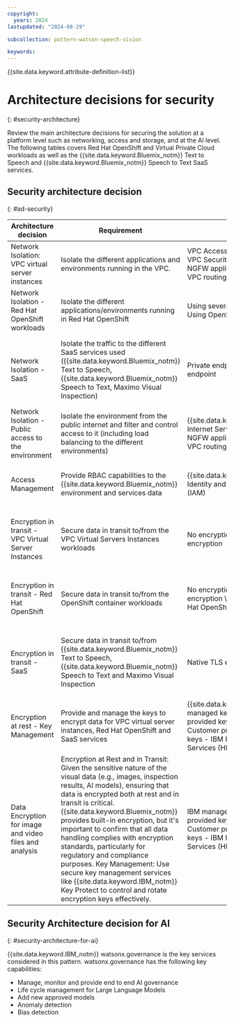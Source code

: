 ```yaml
---
copyright:
  years: 2024
lastupdated: "2024-08-29"

subcollection: pattern-watson-speech-vision

keywords:
---
```

{{site.data.keyword.attribute-definition-list}}

# Architecture decisions for security
{: #security-architecture}

Review the main architecture decisions for securing the solution at a platform level such as networking, access and storage, and at the AI level. The following tables covers Red Hat OpenShift and Virtual Private Cloud workloads as well as the {{site.data.keyword.Bluemix_notm}} Text to Speech and {{site.data.keyword.Bluemix_notm}} Speech to Text SaaS services.

## Security architecture decision
{: #ad-security}

| Architecture decision                                  | Requirement                                                                                                                                                                                                                                                                                                                                                                                                                                                                                                                                                                      | Options                                                                                                                                                       | Decision                                                                 | Rationale                                                                                                                                                                                                                                    |
| ------------------------------------------------------ | -------------------------------------------------------------------------------------------------------------------------------------------------------------------------------------------------------------------------------------------------------------------------------------------------------------------------------------------------------------------------------------------------------------------------------------------------------------------------------------------------------------------------------------------------------------------------------- | ------------------------------------------------------------------------------------------------------------------------------------------------------------- | ------------------------------------------------------------------------ | -------------------------------------------------------------------------------------------------------------------------------------------------------------------------------------------------------------------------------------------- |
| Network Isolation: VPC virtual server instances       | Isolate the different applications and environments running in the VPC.                                                                                                                                                                                                                                                                                                                                                                                                                                                                                                               | VPC Access Control Lists (ACLs) \n VPC Security Groups \n VPC NGFW appliance combined with VPC routing tables                                      | VPC Access Control Lists (ACLs) \n and \n VPC Security Groups | Native VPC capabilities, simpler to implement and no specific skills required                                                                                                                                                                |
| Network Isolation - Red Hat OpenShift workloads                     | Isolate the different applications/environments running in Red Hat OpenShift                                                                                                                                                                                                                                                                                                                                                                                                                                                                                                                  | Using several OpenShift clusters \n Using OpenShift network policies                                                                                    | Using OpenShift network policies                                         | Native OpenShift capability, lower infrastructure footprint and cost                                                                                                                                                                         |
| Network Isolation - SaaS                               | Isolate the traffic to the different SaaS services used ({{site.data.keyword.Bluemix_notm}} Text to Speech, {{site.data.keyword.Bluemix_notm}} Speech to Text, Maximo Visual Inspection)                                                                                                                                                                                                                                                                                                                                                                                         | Private endpoint (VPE) \n Public endpoint                                                                                                                | Private endpoint (VPE)                                                   | SaaS services are by definition (in most cases) multitenant and accessed through the same target, however using a VPC private endpoint at least ensures that the path remains private thus increasing the security and avoiding egress costs |
| Network Isolation - Public access to the environment   | Isolate the environment from the public internet and filter and control access to it (including load balancing to the different environments)                                                                                                                                                                                                                                                                                                                                                                                                                                    | {{site.data.keyword.Bluemix_notm}} Internet Services (CIS) \n VPC NGFW appliance combined with VPC routing tables                                        | {{site.data.keyword.Bluemix_notm}} Internet Services (CIS)               | As a service offering, easier to implement and with better scalability                                                                                                                                                                       |
| Access Management                                      | Provide RBAC capabilities to the {{site.data.keyword.Bluemix_notm}} environment and services data                                                                                                                                                                                                                                                                                                                                                                                                                                                                                | {{site.data.keyword.Bluemix_notm}} Identity and Access Management (IAM)                                                                                       | {{site.data.keyword.Bluemix_notm}} Identity and Access Management (IAM)  | Built-in {{site.data.keyword.Bluemix_notm}} capability, supported by all {{site.data.keyword.Bluemix_notm}} services                                                                                                                         |
| Encryption in transit - VPC Virtual Server Instances   | Secure data in transit to/from the VPC Virtual Servers Instances workloads                                                                                                                                                                                                                                                                                                                                                                                                                                                                                                       | No encryption \n Application level encryption                                                                                                           | Application level encryption                                             | Only way to implement encryption in transit for application running on a VPC virtual server instance, if the application is not publicly exposed, no encryption might be acceptable but this depends on the exact customer's requirements    |
| Encryption in transit - Red Hat OpenShift                           | Secure data in transit to/from the OpenShift container workloads                                                                                                                                                                                                                                                                                                                                                                                                                                                                                                                 | No encryption \n Application level encryption \n Service Mesh for Red Hat OpenShift                                                               | Application level encryption                                             | Lower infrastructure footprint and simpler Openshift cluster design and management, same approach needed to secure VPC virtual server instances communications in any case                                                                   |
| Encryption in transit - SaaS                           | Secure data in transit to/from {{site.data.keyword.Bluemix_notm}} Text to Speech, {{site.data.keyword.Bluemix_notm}} Speech to Text and Maximo Visual Inspection                                                                                                                                                                                                                                                                                                                                                                                                                 | Native TLS encryption                                                                                                                                         | Native TLS encryption                                                    | Text to Speech, {{site.data.keyword.Bluemix_notm}} Speech to Text are exposed via HTTP and WebSocket interfaces and natively support TLS 1.2. Maximo Visual Inspection is exposed via REST APIs which also support TLS natively.             |
| Encryption at rest - Key Management                    | Provide and manage the keys to encrypt data for VPC virtual server instances, Red Hat OpenShift and SaaS services                                                                                                                                                                                                                                                                                                                                                                                                                                                                             | {{site.data.keyword.IBM_notm}} managed keys \n  Customer provided keys - IBM Key Protect \n  Customer provided and controlled keys - IBM Hyper Protect Crypto Services (HPCS)  | IBM managed keys                                                         | Native solution, compatible with all {{site.data.keyword.Bluemix_notm}} services. However this is dependent on the exact customer's requirements in terms of control over the encryption keys                                                |
| Data Encryption for image and video files and analysis | Encryption at Rest and in Transit: Given the sensitive nature of the visual data (e.g., images, inspection results, AI models), ensuring that data is encrypted both at rest and in transit is critical. {{site.data.keyword.Bluemix_notm}} provides built-in encryption, but it's important to confirm that all data handling complies with encryption standards, particularly for regulatory and compliance purposes. Key Management: Use secure key management services like {{site.data.keyword.IBM_notm}} Key Protect to control and rotate encryption keys effectively. | IBM managed keys \n  Customer provided keys - IBM Key Protect \n  Customer provided and controlled keys - IBM Hyper Protect Crypto Services (HPCS). | IBM managed keys for images and video shared for Maximo                  | Native solution, compatible with all {{site.data.keyword.Bluemix_notm}} services. However this is dependent on the exact customer's requirements in terms of control over the encryption keys                                                |

## Security Architecture decision for AI
{: #security-architecture-for-ai}

{{site.data.keyword.IBM_notm}} watsonx.governance is the key services considered in this pattern. watsonx.governance has the following key capabilities:

* Manage, monitor and provide end to end AI governance
* Life cycle management for Large Language Models
* Add new approved models
* Anomaly detection
* Bias detection
